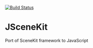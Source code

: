 [![Build Status](https://travis-ci.org/magicien/JSceneKit.svg?branch=master)](https://travis-ci.org/magicien/JSceneKit)
# JSceneKit
Port of SceneKit framework to JavaScript
